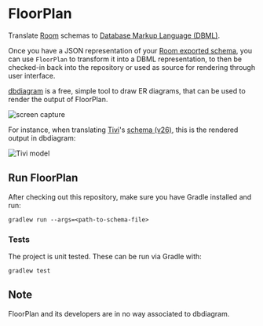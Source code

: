 # FloorPlan

Translate [Room](https://developer.android.com/topic/libraries/architecture/room) schemas to [Database Markup Language (DBML)](https://www.dbml.org/home/).

Once you have a JSON representation of your [Room exported schema](https://developer.android.com/training/data-storage/room/migrating-db-versions#export-schema), you can use `FloorPlan` to transform it into a DBML representation, to then be checked-in back into the repository or used as source for rendering through user interface.

[dbdiagram](https://dbdiagram.io/) is a free, simple tool to draw ER diagrams, that can be used to render the output of FloorPlan.

![screen capture](https://raw.githubusercontent.com/julioz/FloorPlan/master/docs/screencapture.gif)

For instance, when translating [Tivi](https://github.com/chrisbanes/tivi)'s [schema (v26)](https://github.com/chrisbanes/tivi/blob/master/data-android/schemas/app.tivi.data.TiviRoomDatabase/26.json), this is the rendered output in dbdiagram:

![Tivi model](https://raw.githubusercontent.com/julioz/FloorPlan/master/docs/Tivi26SchemaRender.png)

## Run FloorPlan

After checking out this repository, make sure you have Gradle installed and run:
```
gradlew run --args=<path-to-schema-file>
```

### Tests

The project is unit tested. These can be run via Gradle with:
```
gradlew test
```

## Note

FloorPlan and its developers are in no way associated to dbdiagram.
